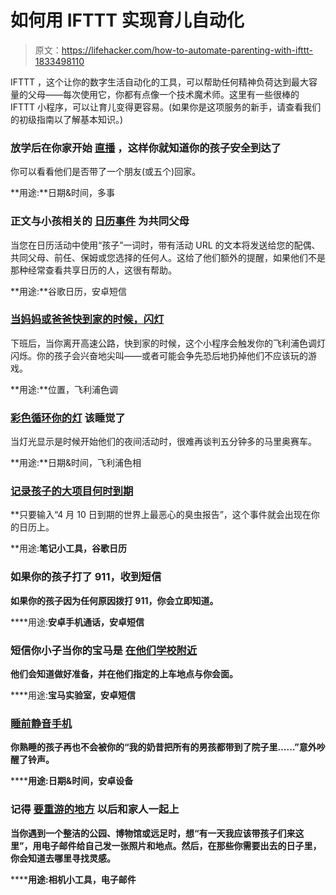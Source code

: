 # 如何用 IFTTT 实现育儿自动化

> 原文：<https://lifehacker.com/how-to-automate-parenting-with-ifttt-1833498110>

IFTTT ，这个让你的数字生活自动化的工具，可以帮助任何精神负荷达到最大容量的父母——每次使用它，你都有点像一个技术魔术师。这里有一些很棒的 IFTTT 小程序，可以让育儿变得更容易。(如果你是这项服务的新手，请查看我们的初级指南以了解基本知识。)



### **放学后在你家开始** [**直播**](https://ifttt.com/applets/186928p-start-a-live-stream-at-the-same-time-every-weekday-so-you-can-watch-the-kids-arrive-home) **，这样你就知道你的孩子安全到达了**

你可以看看他们是否带了一个朋友(或五个)回家。

**用途:**日期&时间，多事

### **正文与小孩相关的** [**日历事件**](https://ifttt.com/applets/166688p-share-kids-related-events-in-calendar-with-spouse-ex-via-text?term=kids) **为共同父母**

当您在日历活动中使用“孩子”一词时，带有活动 URL 的文本将发送给您的配偶、共同父母、前任、保姆或您选择的任何人。这给了他们额外的提醒，如果他们不是那种经常查看共享日历的人，这很有帮助。

**用途:**谷歌日历，安卓短信

### [当妈妈或爸爸快到家的时候，闪灯](https://ifttt.com/applets/137423p-daddy-s-coming-home)

下班后，当你离开高速公路，快到家的时候，这个小程序会触发你的飞利浦色调灯闪烁。你的孩子会兴奋地尖叫——或者可能会争先恐后地扔掉他们不应该玩的游戏。

**用途:**位置，飞利浦色调

### [**彩色循环你的灯**](https://ifttt.com/applets/99510p-bed-time-kids-color-loop-your-lights-when-it-s-time-to-get-ready-for-bed?term=kids) **该睡觉了**

当灯光显示是时候开始他们的夜间活动时，很难再谈判五分钟多的马里奥赛车。

**用途:**日期&时间，飞利浦色相

### [**记录孩子的大项目何时到期**](https://ifttt.com/applets/226333p-keep-track-of-when-homework-is-due)

**只要输入“4 月 10 日到期的世界上最恶心的臭虫报告”，这个事件就会出现在你的日历上。

**用途:**笔记小工具，谷歌日历**

### **如果你的孩子打了 911，收到短信**

**如果你的孩子因为任何原因拨打 911，你会立即知道。**

****用途:**安卓手机通话，安卓短信**

### ****短信你小子当你的宝马是** [**在他们学校附近**](https://ifttt.com/applets/374525p-send-a-text-message-to-your-kids-when-your-bmw-is-near-their-school)**

**他们会知道做好准备，并在他们指定的上车地点与你会面。**

****用途:**宝马实验室，安卓短信**

### **[**睡前静音手机**](https://ifttt.com/applets/164694p-mute-your-android-phone-at-bedtime)**

****你熟睡的孩子再也不会被你的“我的奶昔把所有的男孩都带到了院子里……”意外吵醒了铃声。****

******用途:**日期&时间，安卓设备****

### ******记得** [**要重游的地方**](https://ifttt.com/applets/222411p-take-a-pic-of-a-place-to-revisit-with-family-later) **以后和家人一起**上****

****当你遇到一个整洁的公园、博物馆或远足时，想“有一天我应该带孩子们来这里”，用电子邮件给自己发一张照片和地点。然后，在那些你需要出去的日子里，你会知道去哪里寻找灵感。****

******用途:**相机小工具，电子邮件****